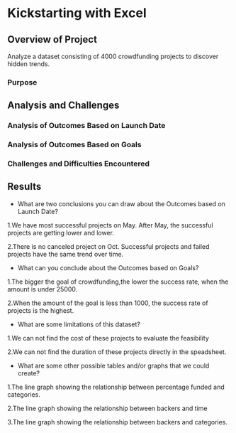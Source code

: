 # Kickstarting with Excel

## Overview of Project
Analyze a dataset consisting of 4000 crowdfunding projects to discover hidden trends.
### Purpose

## Analysis and Challenges

### Analysis of Outcomes Based on Launch Date

### Analysis of Outcomes Based on Goals

### Challenges and Difficulties Encountered

## Results

- What are two conclusions you can draw about the Outcomes based on Launch Date?

1.We have most successful projects on May. After May, the successful projects are getting lower and lower.

2.There is no canceled project on Oct. Successful projects and failed projects have the same trend over time.

- What can you conclude about the Outcomes based on Goals?

1.The bigger the goal of crowdfunding,the lower the success rate, when the amount is under 25000.

2.When the amount of the goal is less than 1000, the success rate of projects is the highest.

- What are some limitations of this dataset?

1.We can not find the cost of these projects to evaluate the feasibility

2.We can not find the duration of these projects directly in the speadsheet.

- What are some other possible tables and/or graphs that we could create?

1.The line graph showing the relationship between percentage funded and categories.

2.The line graph showing the relationship between backers and time 

3.The line graph showing the relationship between backers and categories.